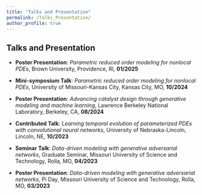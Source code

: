 ```yaml
---
title: "Talks and Presentation"
permalink: /Talks_Presentation/
author_profile: true
---
```


## Talks and Presentation

- **Poster Presentation**: *Parametric reduced order modeling for nonlocal PDEs*, Brown University, Providence, RI, **01/2025**

- **Mini-symposium Talk**: *Parametric reduced order modeling for nonlocal PDEs*, University of Missouri-Kansas City, Kansas City, MO, **10/2024**

- **Poster Presentation**: *Advancing catalyst design through generative modeling and machine learning*, Lawrence Berkeley National Laboratory, Berkeley, CA, **08/2024**

- **Contributed Talk**: *Learning temporal evolution of parameterized PDEs with convolutional neural networks*, University of Nebraska-Lincoln, Lincoln, NE, **10/2023**

- **Seminar Talk**: *Data-driven modeling with generative adversarial networks*, Graduate Seminar, Missouri University of Science and Technology, Rolla, MO, **04/2023**

- **Poster Presentation**: *Data-driven modeling with generative adversarial networks*, Pi Day, Missouri University of Science and Technology, Rolla, MO, **03/2023**


